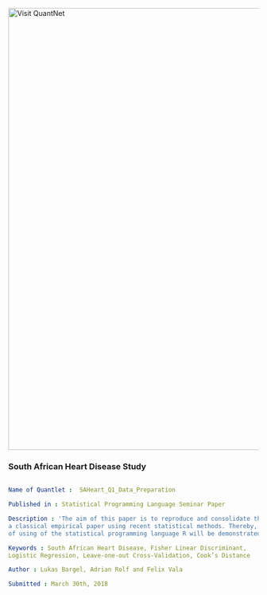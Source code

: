 
[<img src="https://github.com/QuantLet/Styleguide-and-FAQ/blob/master/pictures/banner.png" width="888" alt="Visit QuantNet">](http://quantlet.de/)

### South African Heart Disease Study

```yaml

Name of Quantlet :  SAHeart_Q1_Data_Preparation

Published in : Statistical Programming Language Seminar Paper

Description : 'The aim of this paper is to reproduce and consolidate the findings of
a classical empirical paper using recent statistical methods. Thereby, capabilities
of using of the statistical programming language R will be demonstrated.' 

Keywords : South African Heart Disease, Fisher Linear Discriminant,
Logistic Regression, Leave-one-out Cross-Validation, Cook’s Distance

Author : Lukas Bargel, Adrian Rolf and Felix Vala

Submitted : March 30th, 2018

```
